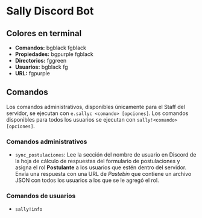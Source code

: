 # Sally Discord Bot

## Colores en terminal

- **Comandos:** bgblack fgblack
- **Propiedades:** bgpurple fgblack
- **Directorios:** fggreen
- **Usuarios:** bgblack fg
- **URL:** fgpurple

## Comandos

Los comandos administrativos, disponibles únicamente para el Staff del servidor, se ejecutan con `e.sallyc <comando> [opciones]`. Los comandos disponibles para todos los usuarios se ejecutan con `sally!<comando> [opciones]`.

### Comandos administrativos

- `sync_postulaciones`: Lee la sección del nombre de usuario en Discord de la hoja de cálculo de respuestas del formulario de postulaciones y asigna el rol **Postulante** a los usuarios que estén dentro del servidor. Envía una respuesta con una URL de *Pastebin* que contiene un archivo JSON con todos los usuarios a los que se le agregó el rol. 

### Comandos de usuarios
- `sally!info`